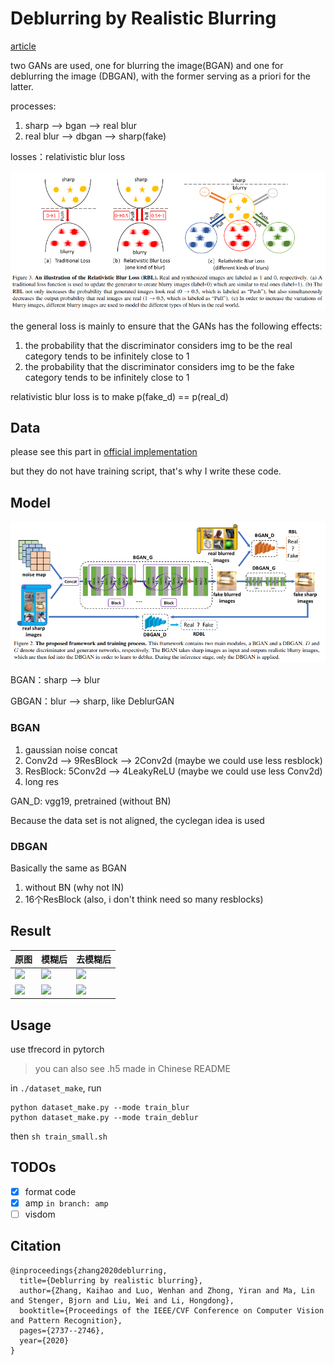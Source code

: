 # Deblurring by Realistic Blurring

[article](https://arxiv.org/pdf/2004.01860v2.pdf)

two GANs are used, one for blurring the image(BGAN) and one for deblurring the image (DBGAN), with the former serving as a priori for the latter.

processes:

1. sharp --> bgan --> real blur
2. real blur --> dbgan --> sharp(fake)

losses：relativistic blur loss

![relativistic blur loss](./img/rbl.png)

the general loss is mainly to ensure that the GANs has the following effects:

1. the probability that the discriminator considers img to be the real category tends to be infinitely close to 1
2. the probability that the discriminator considers img to be the fake category tends to be infinitely close to 1

relativistic blur loss is to make p(fake_d) == p(real_d) 

## Data

please see this part in [official implementation](https://github.com/HDCVLab/Deblurring-by-Realistic-Blurring)

but they do not have training script, that's why I write these code.

## Model

![bgan_and_dbgan](./img/model.png)

BGAN：sharp --> blur

GBGAN：blur --> sharp, like DeblurGAN

### BGAN

1. gaussian noise concat
2. Conv2d --> 9ResBlock --> 2Conv2d (maybe we could use less resblock)
3. ResBlock: 5Conv2d --> 4LeakyReLU (maybe we could use less Conv2d)
4. long res

GAN_D: vgg19, pretrained (without BN)

Because the data set is not aligned, the cyclegan idea is used

### DBGAN

Basically the same as BGAN

1. without BN (why not IN)
2. 16个ResBlock (also, i don't think need so many resblocks)

## Result

| 原图                                            | 模糊后                                               | 去模糊后                                               |
| ----------------------------------------------- | ---------------------------------------------------- | ------------------------------------------------------ |
| ![](/home/jkhu29/img-edit/deblur/img/model.png) | ![](/home/jkhu29/img-edit/deblur/img/model_blur.png) | ![](/home/jkhu29/img-edit/deblur/img/model_deblur.png) |
| ![](/home/jkhu29/img-edit/deblur/img/rbl.png)   | ![](/home/jkhu29/img-edit/deblur/img/rbl_blur.png)   | ![](/home/jkhu29/img-edit/deblur/img/rbl_deblur.png)   |



## Usage

use tfrecord in pytorch

> you can also see .h5 made in Chinese README

in `./dataset_make`, run

```shell
python dataset_make.py --mode train_blur
python dataset_make.py --mode train_deblur 
```

then `sh train_small.sh`

## TODOs

- [x] format code
- [x] amp `in branch: amp`
- [ ] visdom

## Citation

```
@inproceedings{zhang2020deblurring,
  title={Deblurring by realistic blurring},
  author={Zhang, Kaihao and Luo, Wenhan and Zhong, Yiran and Ma, Lin and Stenger, Bjorn and Liu, Wei and Li, Hongdong},
  booktitle={Proceedings of the IEEE/CVF Conference on Computer Vision and Pattern Recognition},
  pages={2737--2746},
  year={2020}
}
```
